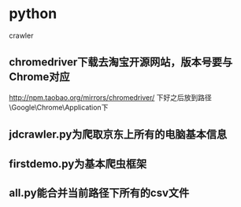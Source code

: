 # python
crawler

## chromedriver下载去淘宝开源网站，版本号要与Chrome对应
http://npm.taobao.org/mirrors/chromedriver/
下好之后放到路径\Google\Chrome\Application下

## jdcrawler.py为爬取京东上所有的电脑基本信息

## firstdemo.py为基本爬虫框架

## all.py能合并当前路径下所有的csv文件
